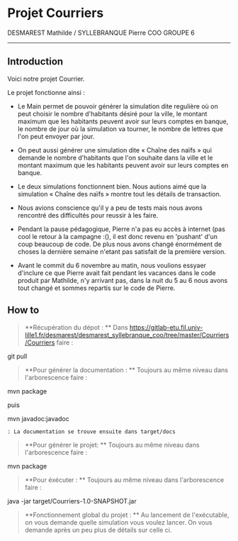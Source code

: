Projet Courriers
===================

DESMAREST Mathilde / SYLLEBRANQUE Pierre
COO GROUPE 6

-------------
Introduction
-------------

Voici notre projet Courrier.

Le projet fonctionne ainsi :
 - Le Main permet de pouvoir générer la simulation dite regulière où on peut choisir le nombre d'habitants désiré pour la ville, le montant maximum que les habitants peuvent avoir sur leurs comptes en banque, le nombre de jour où la simulation va tourner, le nombre de lettres que l'on peut envoyer par jour.
 - On peut aussi générer une simulation dite « Chaı̂ne des naı̈fs » qui demande le nombre d'habitants que l'on souhaite dans la ville et le montant maximum que les habitants peuvent avoir sur leurs comptes en banque.
 - Le deux simulations fonctionnent bien. Nous autions aimé que la simulation « Chaı̂ne des naı̈fs » montre tout les détails de transaction.
 - Nous avions conscience qu'il y a peu de tests mais nous avons rencontré des difficultés pour reussir à les faire.

 - Pendant la pause pédagogique, Pierre n'a pas eu accès à internet (pas cool le retour à la campagne :(), il est donc revenu en 'pushant' d'un coup beaucoup de code. De plus nous avons changé énormément de choses la dernière semaine n'etant pas satisfait de la première version. 
 - Avant le commit du 6 novembre au matin, nous voulions essyaer d'inclure ce que Pierre avait fait pendant les vacances dans le code produit par Mathilde, n'y arrivant pas, dans la nuit du 5 au 6 nous avons tout changé et sommes repartis sur le code de Pierre.

How to
-------------
> **Récupération du dépot : **
Dans https://gitlab-etu.fil.univ-lille1.fr/desmarest/desmarest_syllebranque_coo/tree/master/Courriers/Courriers faire :

git pull

> **Pour générer la documentation : **
Toujours au même niveau dans l'arborescence faire :

mvn package

puis

mvn javadoc:javadoc

	: La documentation se trouve ensuite dans target/docs

> **Pour générer le projet: **
Toujours au même niveau dans l'arborescence faire :

mvn package

> **Pour éxécuter : **
Toujours au même niveau dans l'arborescence faire :

java -jar target/Courriers-1.0-SNAPSHOT.jar

> **Fonctionnement global du projet : **
Au lancement de l'exécutable, on vous demande quelle simulation vous voulez lancer.
On vous demande après un peu plus de détails sur celle ci.
